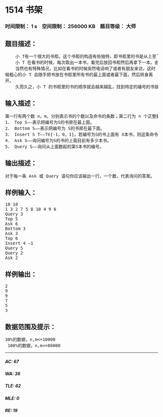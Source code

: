 # 1514 书架   
### 时间限制： 1 s&nbsp;&nbsp;&nbsp;&nbsp;空间限制： 256000 KB&nbsp;&nbsp;&nbsp;&nbsp;题目等级： 大师  
## 题目描述：  

<pre>
    小 T有一个很大的书柜。这个书柜的构造有些独特，即书柜里的书是从上至下堆放成一列。她用 1 到 n 的正整数给每本书都编了号。   
    小 T 在看书的时候，每次取出一本书，看完后放回书柜然后再拿下一本。由于这些书太有吸引力了，所以她看完后常常会忘记原来是放在书柜的什么位置。不过小 T 的记忆力是非常好的，所以每次放书的时候至少能够将那本书放在拿出来时的位置附近，比如说她拿的时候这本书上面有 X 本书，那么放回去时这本书上面就只可能有 X-1、X或 X+1 本书。   
    当然也有特殊情况，比如在看书的时候突然电话响了或者有朋友来访。这时  
候粗心的小 T 会随手把书放在书柜里所有书的最上面或者最下面，然后转身离  
开。   
    久而久之，小 T 的书柜里的书的顺序就会越来越乱，找到特定的编号的书就变得越来越困难。于是她想请你帮她编写一个图书管理程序，处理她看书时的一些操作，以及回答她的两个提问：(1)编号为 X 的书在书柜的什么位置；(2)从上到下第 i 本书的编号是多少。
</pre>
  
  
## 输入描述：  

<pre>
第一行有两个数 n，m，分别表示书的个数以及命令的条数；第二行为 n 个正整数：第i个数表示初始时从上至下第i个位置放置的书的编号；第三行到m+2行，每行一条命令。命令有 5 种形式：   
1． Top S——表示把编号为S的书房在最上面。   
2． Bottom S——表示把编号为 S的书房在最下面。   
3． Insert S T——T∈{-1，0，1}，若编号为S的书上面有 X本书，则这条命令表示把这本书放回去后它的上面有X+T本书；   
4． Ask S——询问编号为S的书的上面目前有多少本书。   
5． Query S——询问从上面数起的第S本书的编号。
</pre>
  
  
## 输出描述：  

<pre>
对于每一条 Ask 或 Query 语句你应该输出一行，一个数，代表询问的答案。  
</pre>
  
  
## 样例输入：  

<pre>
10 10   
1 3 2 7 5 8 10 4 9 6   
Query 3   
Top 5   
Ask 6   
Bottom 3   
Ask 3   
Top 6   
Insert 4 –1   
Query 5   
Query 2   
Ask 2
</pre>
  
  
## 样例输出：  

<pre>
2   
9   
9   
7   
5   
3
</pre>
  
  
## 数据范围及提示：  

<pre>
30%的数据，n,m<=10000   
 100%的数据，n,m<=80000
</pre>
  
  
***  

##### AC: 67  
##### WA: 36  
##### TLE: 62  
##### MLE: 0  
##### RE: 19  
